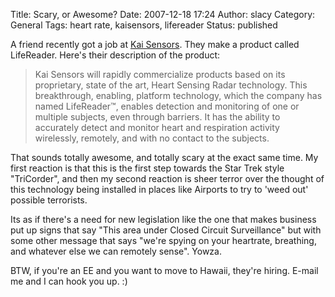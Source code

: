 Title: Scary, or Awesome?
Date: 2007-12-18 17:24
Author: slacy
Category: General
Tags: heart rate, kaisensors, lifereader
Status: published

A friend recently got a job at [Kai Sensors](http://kaisensors.com).
They make a product called LifeReader. Here's their description of the
product:

> Kai Sensors will rapidly commercialize products based on its
> proprietary, state of the art, Heart Sensing Radar technology. This
> breakthrough, enabling, platform technology, which the company has
> named LifeReader™, enables detection and monitoring of one or multiple
> subjects, even through barriers. It has the ability to accurately
> detect and monitor heart and respiration activity wirelessly,
> remotely, and with no contact to the subjects.

That sounds totally awesome, and totally scary at the exact same time.
My first reaction is that this is the first step towards the Star Trek
style "TriCorder", and then my second reaction is sheer terror over the
thought of this technology being installed in places like Airports to
try to 'weed out' possible terrorists.

Its as if there's a need for new legislation like the one that makes
business put up signs that say "This area under Closed Circuit
Surveillance" but with some other message that says "we're spying on
your heartrate, breathing, and whatever else we can remotely sense".
Yowza.

BTW, if you're an EE and you want to move to Hawaii, they're hiring.
E-mail me and I can hook you up. :)
